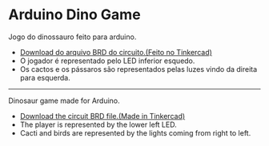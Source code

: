 # Arduino Dino Game
Jogo do dinossauro feito para arduino.
* [Download do arquivo BRD do circuito.(Feito no Tinkercad)](https://drive.google.com/file/d/1pG-kY2K-qZyLmzsXOYhpkd_WeedDdopg/view?usp=sharing "Download do arquivo BRD do circuito.")
* O jogador é representado pelo LED inferior esquedo.
* Os cactos e os pássaros são representados pelas luzes vindo da direita para esquerda.
------------
Dinosaur game made for Arduino.
* [Download the circuit BRD file.(Made in Tinkercad)](https://drive.google.com/file/d/1pG-kY2K-qZyLmzsXOYhpkd_WeedDdopg/view?usp=sharing "Download do arquivo BRD do circuito.")
* The player is represented by the lower left LED.
* Cacti and birds are represented by the lights coming from right to left.
